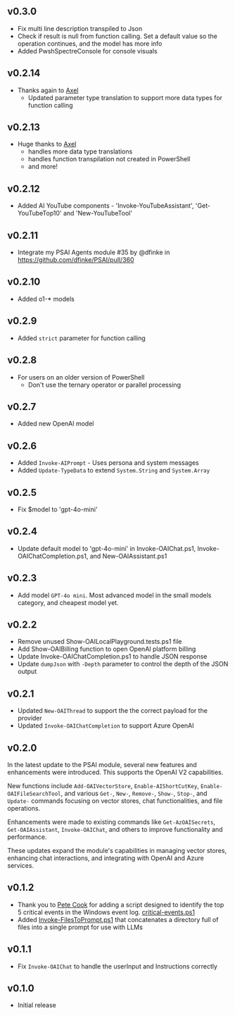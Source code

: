 ## v0.3.0

- Fix multi line description transpiled to Json
- Check if result is null from function calling. Set a default value so the operation continues, and the model has more info
- Added PwshSpectreConsole for console visuals

## v0.2.14

- Thanks again to [Axel](https://github.com/Agazoth)
    - Updated parameter type translation to support more data types for function calling

## v0.2.13

- Huge thanks to [Axel](https://github.com/Agazoth)
    - handles more data type translations
    - handles function transpilation not created in PowerShell
    - and more!

## v0.2.12

- Added AI YouTube components - 'Invoke-YouTubeAssistant', 'Get-YouTubeTop10' and 'New-YouTubeTool'

## v0.2.11

* Integrate my PSAI Agents module #35 by @dfinke in https://github.com/dfinke/PSAI/pull/360

## v0.2.10

- Added o1-* models

## v0.2.9

- Added `strict` parameter for function calling

## v0.2.8

- For users on an older version of PowerShell
    - Don't use the ternary operator or parallel processing

## v0.2.7

- Added new OpenAI model

## v0.2.6

- Added `Invoke-AIPrompt` - Uses persona and system messages 
- Added `Update-TypeData` to extend `System.String` and `System.Array`

## v0.2.5

- Fix $model to 'gpt-4o-mini'

## v0.2.4

- Update default model to 'gpt-4o-mini' in Invoke-OAIChat.ps1, Invoke-OAIChatCompletion.ps1, and New-OAIAssistant.ps1

## v0.2.3

- Add model `GPT-4o mini`. Most advanced model in the small models category, and cheapest model yet.

## v0.2.2

- Remove unused Show-OAILocalPlayground.tests.ps1 file
- Add Show-OAIBilling function to open OpenAI platform billing
- Update Invoke-OAIChatCompletion.ps1 to handle JSON response
- Update `dumpJson` with `-Depth` parameter to control the depth of the JSON output

## v0.2.1

- Updated `New-OAIThread` to support the the correct payload for the provider
- Updated `Invoke-OAIChatCompletion` to support Azure OpenAI

## v0.2.0

In the latest update to the PSAI module, several new features and enhancements were introduced. This supports the OpenAI V2 capabilities. 

New functions include `Add-OAIVectorStore`, `Enable-AIShortCutKey`, `Enable-OAIFileSearchTool`, and various `Get-`, `New-`, `Remove-`, `Show-`, `Stop-`, and `Update-` commands focusing on vector stores, chat functionalities, and file operations. 

Enhancements were made to existing commands like `Get-AzOAISecrets`, `Get-OAIAssistant`, `Invoke-OAIChat`, and others to improve functionality and performance.

These updates expand the module's capabilities in managing vector stores, enhancing chat interactions, and integrating with OpenAI and Azure services.

## v0.1.2

- Thank you to [Pete Cook](https://github.com/Blindpete) for adding a script designed to identify the top 5 critical events in the Windows event log. [critical-events.ps1](examples/Review-Critical-Events/critical-events.ps1)
- Added [Invoke-FilesToPrompt.ps1](Public/Invoke-FilesToPrompt.ps1) that concatenates a directory full of files into a single prompt for use with LLMs

## v0.1.1

- Fix `Invoke-OAIChat` to handle the userInput and Instructions correctly

## v0.1.0

- Initial release